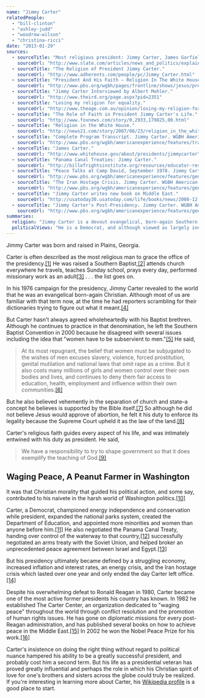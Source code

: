 ```yaml
---
name: "Jimmy Carter"
relatedPeople:
  - "bill-clinton"
  - "ashley-judd"
  - "woodrow-wilson"
  - "christina-ricci"
date: "2013-01-29"
sources:
  - sourceTitle: "Most religious president: Jimmy Carter, James Garfield, or John Quincy Adams?"
    sourceUrl: "http://www.slate.com/articles/news_and_politics/explainer/2012/09/most_religious_president_jimmy_carter_james_garfield_or_john_quincy_adams_.html"
  - sourceTitle: "The Religion of President Jimmy Carter."
    sourceUrl: "http://www.adherents.com/people/pc/Jimmy_Carter.html"
  - sourceTitle: "President And His Faith – Religion In The White House – Then And Now."
    sourceUrl: "http://www.pbs.org/wgbh/pages/frontline/shows/jesus/president/religion.html"
  - sourceTitle: "Jimmy Carter Interviewed by Albert Mohler."
    sourceUrl: "http://www.theird.org/page.aspx?pid=2351"
  - sourceTitle: "Losing my religion for equality."
    sourceUrl: "http://www.theage.com.au/opinion/losing-my-religion-for-equality-20090714-dk0v.html"
  - sourceTitle: "The Role of Faith in President Jimmy Carter's Life."
    sourceUrl: "http://www.foxnews.com/story/0,2933,179825,00.html"
  - sourceTitle: "Religion in the White House."
    sourceUrl: "http://news21.com/story/2007/08/23/religion_in_the_white_house"
  - sourceTitle: "Complete Program Transcript. Jimmy Carter. WGBH American Experience."
    sourceUrl: "http://www.pbs.org/wgbh/americanexperience/features/transcript/carter-transcript/"
  - sourceTitle: "James Carter."
    sourceUrl: "http://www.whitehouse.gov/about/presidents/jimmycarter"
  - sourceTitle: "Panama Canal Treaties: Jimmy Carter."
    sourceUrl: "http://billofrightsinstitute.org/resources/educator-resources/lessons-plans/presidents/panama-canal/"
  - sourceTitle: "Peace Talks at Camp David, September 1978. Jimmy Carter. WGBH American Experience."
    sourceUrl: "http://www.pbs.org/wgbh/americanexperience/features/general-article/carter-peace/"
  - sourceTitle: "The Iran Hostage Crisis. Jimmy Carter. WGBH American Experience."
    sourceUrl: "http://www.pbs.org/wgbh/americanexperience/features/general-article/carter-hostage-crisis/"
  - sourceTitle: "Jimmy Carter writes new book on Middle East."
    sourceUrl: "http://usatoday30.usatoday.com/life/books/news/2008-12-03-jimmy-carter-book_N.htm"
  - sourceTitle: "Jimmy Carter's Post-Presidency. Jimmy Carter. WGBH American Experience."
    sourceUrl: "http://www.pbs.org/wgbh/americanexperience/features/general-article/carter-post-presidency/"
summaries:
  religion: "Jimmy Carter is a devout evangelical, born-again Southern Baptist, and possibly the most religious U.S. president ever."
  politicalViews: "He is a Democrat, and although viewed as largely ineffective as a president, has been extremely active as a peace negotiator and diplomat in his post-presidency."
---
```


Jimmy Carter was born and raised in Plains, Georgia.

Carter is often described as the most religious man to grace the office of the presidency.<a class="source-citation" href="#http%3A%2F%2Fwww.slate.com%2Farticles%2Fnews_and_politics%2Fexplainer%2F2012%2F09%2Fmost_religious_president_jimmy_carter_james_garfield_or_john_quincy_adams_.html" title="Most religious president: Jimmy Carter, James Garfield, or John Quincy Adams?">[1]</a> He was raised a Southern Baptist,<a class="source-citation" href="#http%3A%2F%2Fwww.adherents.com%2Fpeople%2Fpc%2FJimmy_Carter.html" title="The Religion of President Jimmy Carter.">[2]</a> attends church everywhere he travels, teaches Sunday school, prays every day, performed missionary work as an adult<a class="source-citation" href="#http%3A%2F%2Fwww.slate.com%2Farticles%2Fnews_and_politics%2Fexplainer%2F2012%2F09%2Fmost_religious_president_jimmy_carter_james_garfield_or_john_quincy_adams_.html" title="Most religious president: Jimmy Carter, James Garfield, or John Quincy Adams?">[3]</a> . . . the list goes on.

In his 1976 campaign for the presidency, Jimmy Carter revealed to the world that he was an evangelical born-again Christian. Although most of us are familiar with that term now, at the time he had reporters scrambling for their dictionaries trying to figure out what it meant.<a class="source-citation" href="#http%3A%2F%2Fwww.pbs.org%2Fwgbh%2Fpages%2Ffrontline%2Fshows%2Fjesus%2Fpresident%2Freligion.html" title="President And His Faith – Religion In The White House – Then And Now.">[4]</a>

But Carter hasn't always agreed wholeheartedly with his Baptist brethren. Although he continues to practice in that denomination, he left the Southern Baptist Convention in 2000 because he disagreed with several issues including the idea that "women have to be subservient to men."<a class="source-citation" href="#http%3A%2F%2Fwww.theird.org%2Fpage.aspx%3Fpid%3D2351" title="Jimmy Carter Interviewed by Albert Mohler.">[5]</a> He said,

>At its most repugnant, the belief that women must be subjugated to the wishes of men excuses slavery, violence, forced prostitution, genital mutilation and national laws that omit rape as a crime. But it also costs many millions of girls and women control over their own bodies and lives, and continues to deny them fair access to education, health, employment and influence within their own communities.<a class="source-citation" href="#http%3A%2F%2Fwww.theage.com.au%2Fopinion%2Flosing-my-religion-for-equality-20090714-dk0v.html" title="Losing my religion for equality.">[6]</a>

But he also believed vehemently in the separation of church and state–a concept he believes is supported by the Bible itself.<a class="source-citation" href="#http%3A%2F%2Fwww.foxnews.com%2Fstory%2F0%2C2933%2C179825%2C00.html" title="The Role of Faith in President Jimmy Carter&apos;s Life.">[7]</a> So although he did not believe Jesus would approve of abortion, he felt it his duty to enforce its legality because the Supreme Court upheld it as the law of the land.<a class="source-citation" href="#http%3A%2F%2Fwww.foxnews.com%2Fstory%2F0%2C2933%2C179825%2C00.html" title="The Role of Faith in President Jimmy Carter&apos;s Life.">[8]</a>

Carter's religious faith guides every aspect of his life, and was intimately entwined with his duty as president. He said,

>We have a responsibility to try to shape government so that it does exemplify the teaching of God.<a class="source-citation" href="#http%3A%2F%2Fnews21.com%2Fstory%2F2007%2F08%2F23%2Freligion_in_the_white_house" title="Religion in the White House.">[9]</a>

## 

## Waging Peace, A Peanut Farmer in Washington

It was that Christian morality that guided his political action, and some say, contributed to his naivete in the harsh world of Washington politics.<a class="source-citation" href="#http%3A%2F%2Fwww.pbs.org%2Fwgbh%2Famericanexperience%2Ffeatures%2Ftranscript%2Fcarter-transcript%2F" title="Complete Program Transcript. Jimmy Carter. WGBH American Experience.">[10]</a>

Carter, a Democrat, championed energy independence and conservation while president, expanded the national parks system, created the Department of Education, and appointed more minorities and women than anyone before him.<a class="source-citation" href="#http%3A%2F%2Fwww.whitehouse.gov%2Fabout%2Fpresidents%2Fjimmycarter" title="James Carter.">[11]</a> He also negotiated the Panama Canal Treaty, handing over control of the waterway to that country,<a class="source-citation" href="#http%3A%2F%2Fbillofrightsinstitute.org%2Fresources%2Feducator-resources%2Flessons-plans%2Fpresidents%2Fpanama-canal%2F" title="Panama Canal Treaties: Jimmy Carter.">[12]</a> successfully negotiated an arms treaty with the Soviet Union, and helped broker an unprecedented peace agreement between Israel and Egypt.<a class="source-citation" href="#http%3A%2F%2Fwww.pbs.org%2Fwgbh%2Famericanexperience%2Ffeatures%2Fgeneral-article%2Fcarter-peace%2F" title="Peace Talks at Camp David, September 1978. Jimmy Carter. WGBH American Experience.">[13]</a>

But his presidency ultimately became defined by a struggling economy, increased inflation and interest rates, an energy crisis, and the Iran hostage crisis which lasted over one year and only ended the day Carter left office.<a class="source-citation" href="#http%3A%2F%2Fwww.pbs.org%2Fwgbh%2Famericanexperience%2Ffeatures%2Fgeneral-article%2Fcarter-hostage-crisis%2F" title="The Iran Hostage Crisis. Jimmy Carter. WGBH American Experience.">[14]</a>

Despite his overwhelming defeat to Ronald Reagan in 1980, Carter became one of the most active former presidents his country has known. In 1982 he established The Carter Center, an organization dedicated to "waging peace" throughout the world through conflict resolution and the promotion of human rights issues. He has gone on diplomatic missions for every post-Reagan administration, and has published several books on how to achieve peace in the Middle East.<a class="source-citation" href="#http%3A%2F%2Fusatoday30.usatoday.com%2Flife%2Fbooks%2Fnews%2F2008-12-03-jimmy-carter-book_N.htm" title="Jimmy Carter writes new book on Middle East.">[15]</a> In 2002 he won the Nobel Peace Prize for his work.<a class="source-citation" href="#http%3A%2F%2Fwww.pbs.org%2Fwgbh%2Famericanexperience%2Ffeatures%2Fgeneral-article%2Fcarter-post-presidency%2F" title="Jimmy Carter&apos;s Post-Presidency. Jimmy Carter. WGBH American Experience.">[16]</a>

Carter's insistence on doing the right thing without regard to political nuance hampered his ability to be a greatly successful president, and probably cost him a second term. But his life as a presidential veteran has proved greatly influential and perhaps the role in which his Christian spirit of love for one's brothers and sisters across the globe could truly be realized. If you're interesting in learning more about Carter, his [Wikipedia profile](http://en.wikipedia.org/wiki/Jimmy_Carter) is a good place to start.
